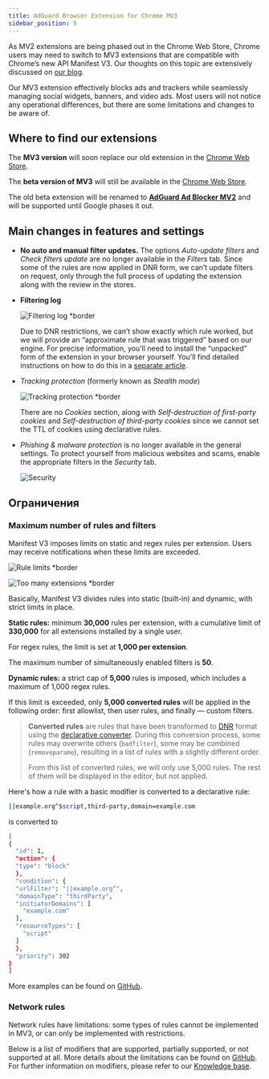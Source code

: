 ```yaml
---
title: AdGuard Browser Extension for Chrome MV3
sidebar_position: 5
---
```


As MV2 extensions are being phased out in the Chrome Web Store, Chrome users may need to switch to MV3 extensions that are compatible with Chrome’s new API Manifest V3. Our thoughts on this topic are extensively discussed on [our blog](https://adguard.com/en/blog/tag/manifest-v3.html).

Our MV3 extension effectively blocks ads and trackers while seamlessly managing social widgets, banners, and video ads. Most users will not notice any operational differences, but there are some limitations and changes to be aware of.

## Where to find our extensions

The **MV3 version** will soon replace our old extension in the [Chrome Web Store](https://chromewebstore.google.com/detail/adguard-adblocker/bgnkhhnnamicmpeenaelnjfhikgbkllg).

The **beta version of MV3** will still be available in the [Chrome Web Store](https://chromewebstore.google.com/detail/adguard-adblocker-mv3-exp/apjcbfpjihpedihablmalmbbhjpklbdf).

The old beta extension will be renamed to [**AdGuard Ad Blocker MV2**](https://chromewebstore.google.com/detail/adguard-adblocker-beta/gfggjaccafhcbfogfkogggoepomehbjl) and will be supported until Google phases it out.

## Main changes in features and settings

- **No auto and manual filter updates.** The options _Auto-update filters_ and _Check filters update_ are no longer available in the _Filters_ tab. Since some of the rules are now applied in DNR form, we can’t update filters on request, only through the full process of updating the extension along with the review in the stores.

- **Filtering log**

  ![Filtering log \*border](https://cdn.adtidy.org/content/blog/mv3/new/log.png)

  Due to DNR restrictions, we can’t show exactly which rule worked, but we will provide an “approximate rule that was triggered” based on our engine. For precise information, you’ll need to install the “unpacked” form of the extension in your browser yourself. You’ll find detailed instructions on how to do this in a [separate article](adguard-browser-extension/solving-problems/debug-rules).

- _Tracking protection_ (formerly known as _Stealth mode_)

  ![Tracking protection \*border](https://cdn.adtidy.org/content/blog/mv3/new/tracking_screen.png)

  There are no _Cookies_ section, along with _Self-destruction of first-party cookies_ and _Self-destruction of third-party cookies_ since we cannot set the TTL of cookies using declarative rules.

- _Phishing & malware protection_ is no longer available in the general settings. To protect yourself from malicious websites and scams, enable the appropriate filters in the _Security_ tab.

  ![Security](https://cdn.adtidy.org/content/blog/mv3/new/security.png)

## Ограничения

### Maximum number of rules and filters

Manifest V3 imposes limits on static and regex rules per extension. Users may receive notifications when these limits are exceeded.

![Rule limits \*border](https://cdn.adtidy.org/content/blog/new/rulelimits.png)

![Too many extensions \*border](https://cdn.adtidy.org/content/blog/new/other_extension.png)

Basically, Manifest V3 divides rules into static (built-in) and dynamic, with strict limits in place.

**Static rules:** minimum **30,000** rules per extension, with a cumulative limit of **330,000** for all extensions installed by a single user.

For regex rules, the limit is set at **1,000 per extension**.

The maximum number of simultaneously enabled filters is **50**.

**Dynamic rules:** a strict cap of **5,000** rules is imposed, which includes a maximum of 1,000 regex rules.

If this limit is exceeded, only **5,000 converted rules** will be applied in the following order: first allowlist, then user rules, and finally — custom filters.

> **Converted rules** are rules that have been transformed to [DNR](https://developer.chrome.com/docs/extensions/reference/api/declarativeNetRequest#build-rules) format using the [declarative converter](https://github.com/AdguardTeam/tsurlfilter/tree/master/packages/tsurlfilter/src/rules/declarative-converter). During this conversion process, some rules may overwrite others (`badfilter`), some may be combined (`removeparame`), resulting in a list of rules with a slightly different order.
>
> From this list of converted rules, we will only use 5,000 rules. The rest of them will be displayed in the editor, but not applied.

Here's how a rule with a basic modifier is converted to a declarative rule:

```bash
||example.org^$script,third-party,domain=example.com
```

is converted to

```bash
[
{
  "id": 1,
  "action": {
  "type": "block"
  },
  "condition": {
  "urlFilter": "||example.org^",
  "domainType": "thirdParty",
  "initiatorDomains": [
    "example.com"
  ],
  "resourceTypes": [
    "script"
  ]
  },
  "priority": 302
}
]
```

More examples can be found on [GitHub](https://github.com/AdguardTeam/tsurlfilter/tree/release/v3.1/packages/tsurlfilter/src/rules/declarative-converter#basic-examples).

### Network rules

Network rules have limitations: some types of rules cannot be implemented in MV3, or can only be implemented with restrictions.

Below is a list of modifiers that are supported, partially supported, or not supported at all. More details about the limitations can be found on [GitHub](https://github.com/AdguardTeam/tsurlfilter/tree/release/v3.1/packages/tsurlfilter/src/rules/declarative-converter). For further information on modifiers, please refer to our [Knowledge base](/general/ad-filtering/create-own-filters/#basic-rules-basic-modifiers).
